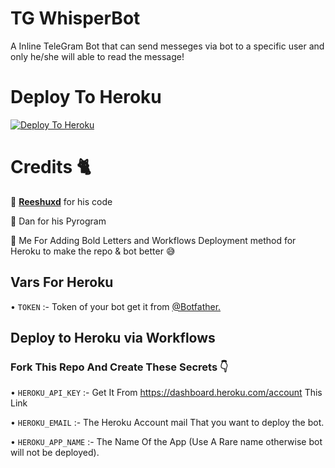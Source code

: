 # TG WhisperBot

A Inline TeleGram Bot that can send messeges via bot to a specific user and only he/she will able to read the message!


# Deploy To Heroku

[![Deploy To Heroku](https://www.herokucdn.com/deploy/button.svg)](https://heroku.com/deploy?template=https://github.com/scprojectslk/WhisperBot)

# Credits 🐈

🤝 [**Reeshuxd**](https://github.com/Reeshuxd) for his code

🤝 Dan for his Pyrogram

🤝 Me For Adding Bold Letters and Workflows Deployment method for Heroku to make the repo & bot better 😅

## Vars For Heroku

• ```TOKEN``` :- Token of your bot get it from [@Botfather.](https://t.me/Botfather)

## Deploy to Heroku via Workflows 

### Fork This Repo And Create These Secrets 👇

• ```HEROKU_API_KEY``` :- Get It From https://dashboard.heroku.com/account This Link

• ```HEROKU_EMAIL``` :- The Heroku Account mail That you want to deploy the bot.

• ```HEROKU_APP_NAME``` :- The Name Of the App (Use A Rare name otherwise bot will not be deployed).
